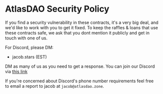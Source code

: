 # AtlasDAO Security Policy 

If you find a security vulnerability in these contracts, it's a very big deal, and we'd like to work with you to get it fixed. To keep the raffles & loans that use these contracts safe, we ask that you dont mention it publicly and get in touch with one of us.

For Discord, please DM: 
- jacob.stars (EST)

DM as many of us as you need to get a response. You can join our Discord via [this link](https://discord.gg/RD29gk3UVD)

If you're concerned about Discord's phone number requirements feel free to email a report to jacob at `jacob@atlasdao.zone`.
